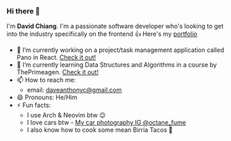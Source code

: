 ### Hi there 👋
I'm **David Chiang**.
I'm a passionate software developer who's looking to get into the industry specifically on the frontend 👍
Here's my [portfolio](https://david-chiang.netlify.app/)

- 🔭 I’m currently working on a project/task management application called Pano in React. [Check it out!](https://github.com/daveanthonyc/Pano)
- 🌱 I’m currently learning Data Structures and Algorithms in a course by ThePrimeagen. [Check it out!](https://github.com/daveanthonyc/Data-Structures-And-Algorithms)
- 📫 How to reach me:
  * email: daveanthonyc@gmail.com
- 😄 Pronouns: He/Him
- ⚡ Fun facts:
  * I use Arch & Neovim btw 😉
  * I love cars btw - [My car photography IG @octane_fume](https://www.instagram.com/octane_fume/)
  * I also know how to cook some mean Birria Tacos 🌮 
